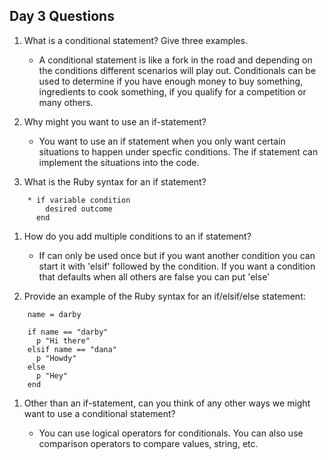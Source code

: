 ## Day 3 Questions

1. What is a conditional statement? Give three examples.

    * A conditional statement is like a fork in the road and depending on the conditions different scenarios will play out. Conditionals can be used to determine if you have enough money to buy something, ingredients to cook something, if you qualify for a competition or many others.

1. Why might you want to use an if-statement?

    * You want to use an if statement when you only want certain situations to happen under specfic conditions. The if statement can implement the situations into the code.

1. What is the Ruby syntax for an if statement?
```
    * if variable condition
        desired outcome
      end
```  
1. How do you add multiple conditions to an if statement?

    * If can only be used once but if you want another condition you can start it with 'elsif' followed by the condition. If you want a condition that defaults when all others are false you can put 'else'

1. Provide an example of the Ruby syntax for an if/elsif/else statement:
```
    name = darby

    if name == "darby"
      p "Hi there"
    elsif name == "dana"
      p "Howdy"
    else
      p "Hey"
    end
```
1. Other than an if-statement, can you think of any other ways we might want to use a conditional statement?

    * You can use logical operators for conditionals. You can also use comparison operators to compare values, string, etc.
